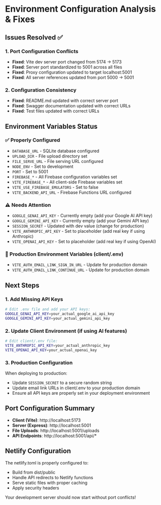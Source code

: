 # Environment Configuration Analysis & Fixes

## Issues Resolved ✅

### 1. Port Configuration Conflicts
- **Fixed**: Vite dev server port changed from 5174 → 5173
- **Fixed**: Server port standardized to 5001 across all files
- **Fixed**: Proxy configuration updated to target localhost:5001
- **Fixed**: All server references updated from port 5000 → 5001

### 2. Configuration Consistency
- **Fixed**: README.md updated with correct server port
- **Fixed**: Swagger documentation updated with correct URLs
- **Fixed**: Test files updated with correct URLs

## Environment Variables Status

### ✅ Properly Configured
- `DATABASE_URL` - SQLite database configured
- `UPLOAD_DIR` - File upload directory set
- `FILE_SERVE_URL` - File serving URL configured
- `NODE_ENV` - Set to development
- `PORT` - Set to 5001
- `FIREBASE_*` - All Firebase configuration variables set
- `VITE_FIREBASE_*` - All client-side Firebase variables set
- `VITE_USE_FIREBASE_EMULATORS` - Set to false
- `VITE_BACKEND_API_URL` - Firebase Functions URL configured

### ⚠️ Needs Attention
- `GOOGLE_GENAI_API_KEY` - Currently empty (add your Google AI API key)
- `GOOGLE_GEMINI_API_KEY` - Currently empty (add your Gemini API key)
- `SESSION_SECRET` - Updated with dev value (change for production)
- `VITE_ANTHROPIC_API_KEY` - Set to placeholder (add real key if using Anthropic)
- `VITE_OPENAI_API_KEY` - Set to placeholder (add real key if using OpenAI)

### 🔧 Production Environment Variables (client/.env)
- `VITE_AUTH_EMAIL_LINK_SIGN_IN_URL` - Update for production domain
- `VITE_AUTH_EMAIL_LINK_CONTINUE_URL` - Update for production domain

## Next Steps

### 1. Add Missing API Keys
```bash
# Edit .env file and add your API keys:
GOOGLE_GENAI_API_KEY=your_actual_google_ai_api_key
GOOGLE_GEMINI_API_KEY=your_actual_gemini_api_key
```

### 2. Update Client Environment (if using AI features)
```bash
# Edit client/.env file:
VITE_ANTHROPIC_API_KEY=your_actual_anthropic_key
VITE_OPENAI_API_KEY=your_actual_openai_key
```

### 3. Production Configuration
When deploying to production:
- Update `SESSION_SECRET` to a secure random string
- Update email link URLs in client/.env to your production domain
- Ensure all API keys are properly set in your deployment environment

## Port Configuration Summary
- **Client (Vite)**: http://localhost:5173
- **Server (Express)**: http://localhost:5001
- **File Uploads**: http://localhost:5001/uploads
- **API Endpoints**: http://localhost:5001/api/*

## Netlify Configuration
The netlify.toml is properly configured to:
- Build from dist/public
- Handle API redirects to Netlify functions
- Serve static files with proper caching
- Apply security headers

Your development server should now start without port conflicts!